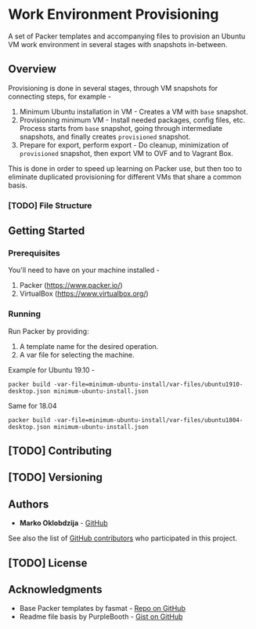 # Work Environment Provisioning

A set of Packer templates and accompanying files to provision an Ubuntu
VM work environment in several stages with snapshots in-between.

## Overview

Provisioning is done in several stages, through VM snapshots for
connecting steps, for example -

1.  Minimum Ubuntu installation in VM - Creates a VM with `base`
    snapshot.
2.  Provisioning minimum VM - Install needed packages, config files,
    etc. Process starts from `base` snapshot, going through intermediate
    snapshots, and finally creates `provisioned` snapshot.
3.  Prepare for export, perform export - Do cleanup, minimization of
    `provisioned` snapshot, then export VM to OVF and to Vagrant Box.

This is done in order to speed up learning on Packer use, but then too
to eliminate duplicated provisioning for different VMs that share a
common basis.

### [TODO] File Structure

## Getting Started

### Prerequisites

You'll need to have on your machine installed -

1.  Packer (<https://www.packer.io/>)
2.  VirtualBox (<https://www.virtualbox.org/>)

### Running

Run Packer by providing:

1.  A template name for the desired operation.
2.  A var file for selecting the machine.

Example for Ubuntu 19.10 -

```
packer build -var-file=minimum-ubuntu-install/var-files/ubuntu1910-desktop.json minimum-ubuntu-install.json
```

Same for 18.04

```
packer build -var-file=minimum-ubuntu-install/var-files/ubuntu1804-desktop.json minimum-ubuntu-install.json
```

## [TODO] Contributing

## [TODO] Versioning

## Authors

*   **Marko Oklobdzija** - [GitHub](https://github.com/kibihrchak)

See also the list of [GitHub
contributors](https://github.com/kibihrchak/work-environment-provisioning/contributors)
who participated in this project.

## [TODO] License

## Acknowledgments

*   Base Packer templates by fasmat - [Repo on GitHub](https://github.com/fasmat/ubuntu)
*   Readme file basis by PurpleBooth - [Gist on GitHub](https://gist.github.com/PurpleBooth/109311bb0361f32d87a2)
